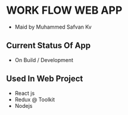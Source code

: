 # WORK FLOW WEB APP

- Maid by Muhammed Safvan Kv

## Current Status Of App

- On Build / Development

## Used In Web Project

- React js
- Redux @ Toolkit
- Nodejs
